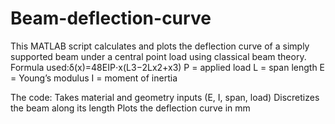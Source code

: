 # Beam-deflection-curve
This MATLAB script calculates and plots the deflection curve of a simply supported beam under a central point load using classical beam theory.
Formula used:δ(x)=48EIP⋅x(L3−2Lx2+x3)​
P = applied load
L = span length
E = Young’s modulus
I = moment of inertia

The code:
Takes material and geometry inputs (E, I, span, load)
Discretizes the beam along its length
Plots the deflection curve in mm
